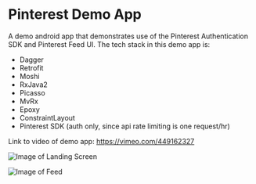# Pinterest Demo App
A demo android app that demonstrates use of the Pinterest Authentication SDK and Pinterest Feed UI. The tech stack in this demo app is:
- Dagger
- Retrofit
- Moshi
- RxJava2
- Picasso
- MvRx
- Epoxy
- ConstraintLayout
- Pinterest SDK (auth only, since api rate limiting is one request/hr)

Link to video of demo app: https://vimeo.com/449162327


![Image of Landing Screen](https://live.staticflickr.com/65535/50243596192_a43f6d655b_h.jpg)

![Image of Feed](https://live.staticflickr.com/65535/50242750158_0b3ff3453c_h.jpg)
